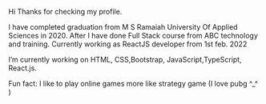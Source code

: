 Hi
Thanks for checking my profile.

I have completed graduation from M S Ramaiah University Of Applied Sciences in 2020.
After I have done Full Stack course from ABC technology and training.
Currently working as ReactJS developer from 1st feb. 2022

I’m currently working on HTML, CSS,Bootstrap, JavaScript,TypeScript, React.js.

Fun fact: I like to play online games more like strategy game (I love pubg ^_^ )
